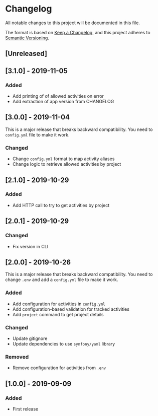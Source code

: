 # Changelog
All notable changes to this project will be documented in this file.

The format is based on [Keep a Changelog](https://keepachangelog.com/en/1.0.0/),
and this project adheres to [Semantic Versioning](https://semver.org/spec/v2.0.0.html).

## [Unreleased]

## [3.1.0] - 2019-11-05
### Added
- Add printing of of allowed activities on error
- Add extraction of app version from CHANGELOG  

## [3.0.0] - 2019-11-04
This is a major release that breaks backward compatibility. You need to
`config.yml` file to make it work. 

### Changed
- Change `config.yml` format to map activity aliases
- Change logic to retrieve allowed activities by project

## [2.1.0] - 2019-10-29
### Added
- Add HTTP call to try to get activities by project

## [2.0.1] - 2019-10-29
### Changed
- Fix version in CLI

## [2.0.0] - 2019-10-26
This is a major release that breaks backward compatibility. You need to
change `.env` and add a `config.yml` file to make it work. 

### Added
- Add configuration for activities in `config.yml`
- Add configuration-based validation for tracked activities
- Add `project` command to get project details

### Changed
- Update gitignore
- Update dependencies to use `symfony/yaml` library

### Removed
- Remove configuration for activities from `.env`

## [1.0.0] - 2019-09-09
### Added
- First release
